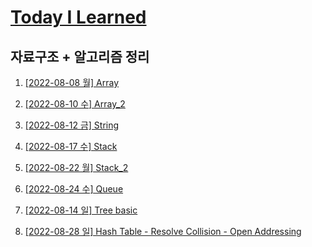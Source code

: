 # [Today I Learned](/../..)

## 자료구조 + 알고리즘 정리

1. [[2022-08-08 월] Array](./0808_Array.md)

2. [[2022-08-10 수] Array_2](./0810_Array_2.md)


3. [[2022-08-12 금] String](./0812_String.md)


4. [[2022-08-17 수] Stack](./0817_Stack.md)

5. [[2022-08-22 월] Stack_2](./0822_Stack_2.md)


6. [[2022-08-24 수] Queue](./0824_Queue.md)


7. [[2022-08-14 일] Tree basic](https://github.com/kimsixsue/CS-Study/blob/master/kimsixsue/Tree.md)


8. [[2022-08-28 일] Hash Table - Resolve Collision - Open Addressing](https://github.com/kimsixsue/CS-Study/blob/master/kimsixsue/Open_Addressing.md)